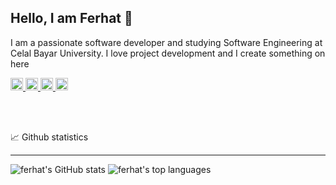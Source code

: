 ## Hello, I am Ferhat 👋
I am a passionate software developer and studying Software Engineering at Celal Bayar University. I love project development and I create something on here

<a href="https://www.linkedin.com/in/ferhatosanoglu/" target="_blank">
    <img src="https://img.shields.io/badge/-LinkedIn-blue?style=flat-square&logo=Linkedin&logoColor=white" alt="linkedin/ferhatosanoglu" height=20>
</a>
 <a href="https://stackoverflow.com/users/15661880/ferhatosanoglu" target="_blank">
    <img src="https://img.shields.io/badge/-Stack%20Overflow-FE7A16?style=flat-square&logo=stack-overflow&logoColor=white" alt="stackoverflow/ferhatosanoglu" height=20>
</a>
 <a href="https://www.hackerrank.com/ferhatosanoglu" target="_blank">
    <img src="https://img.shields.io/badge/-HackerRank-2EC866?style=flat-square&logo=HackerRank&logoColor=white" alt="hackerrank/ferhatosanoglu" height=20>
</a>
 <a href="https://twitter.com/OsanogluFerhat" target="_blank">
    <img src="https://img.shields.io/badge/-Twitter-%231DA1F2?style=flat-square&logo=twitter&logoColor=white" alt="twitter/OsanogluFerhat" height=20>
</a>


<br><br>
  <summary>📈 Github statistics</summary>
  <hr>

  ![ferhat's GitHub stats](https://github-readme-stats.vercel.app/api?username=ferhatosanoglu&count_private=true&show_icons=true) 
  ![ferhat's top languages](https://github-readme-stats.vercel.app/api/top-langs/?username=ferhatosanoglu&layout=compact)
